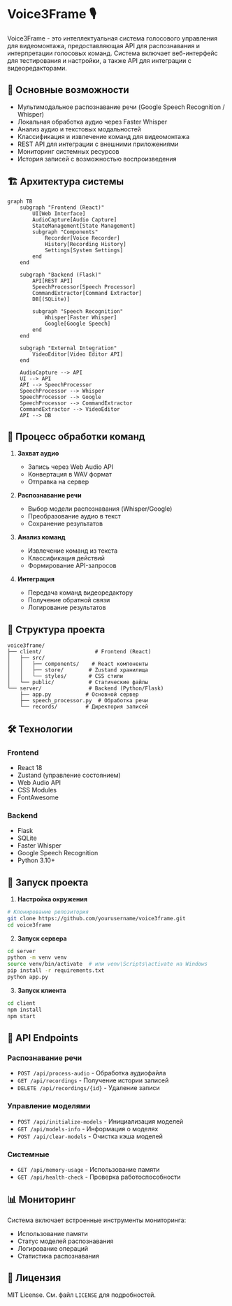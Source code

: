 # Voice3Frame 🎙️

Voice3Frame - это интеллектуальная система голосового управления для видеомонтажа, предоставляющая API для распознавания и интерпретации голосовых команд. Система включает веб-интерфейс для тестирования и настройки, а также API для интеграции с видеоредакторами.

## 🌟 Основные возможности

- Мультимодальное распознавание речи (Google Speech Recognition / Whisper)
- Локальная обработка аудио через Faster Whisper
- Анализ аудио и текстовых модальностей
- Классификация и извлечение команд для видеомонтажа
- REST API для интеграции с внешними приложениями
- Мониторинг системных ресурсов
- История записей с возможностью воспроизведения

## 🏗️ Архитектура системы

```mermaid
graph TB
    subgraph "Frontend (React)"
        UI[Web Interface]
        AudioCapture[Audio Capture]
        StateManagement[State Management]
        subgraph "Components"
            Recorder[Voice Recorder]
            History[Recording History]
            Settings[System Settings]
        end
    end

    subgraph "Backend (Flask)"
        API[REST API]
        SpeechProcessor[Speech Processor]
        CommandExtractor[Command Extractor]
        DB[(SQLite)]
        
        subgraph "Speech Recognition"
            Whisper[Faster Whisper]
            Google[Google Speech]
        end
    end

    subgraph "External Integration"
        VideoEditor[Video Editor API]
    end

    AudioCapture --> API
    UI --> API
    API --> SpeechProcessor
    SpeechProcessor --> Whisper
    SpeechProcessor --> Google
    SpeechProcessor --> CommandExtractor
    CommandExtractor --> VideoEditor
    API --> DB
```

## 🔄 Процесс обработки команд

1. **Захват аудио**
   - Запись через Web Audio API
   - Конвертация в WAV формат
   - Отправка на сервер

2. **Распознавание речи**
   - Выбор модели распознавания (Whisper/Google)
   - Преобразование аудио в текст
   - Сохранение результатов

3. **Анализ команд**
   - Извлечение команд из текста
   - Классификация действий
   - Формирование API-запросов

4. **Интеграция**
   - Передача команд видеоредактору
   - Получение обратной связи
   - Логирование результатов

## 📁 Структура проекта

```
voice3frame/
├── client/                 # Frontend (React)
│   ├── src/
│   │   ├── components/    # React компоненты
│   │   ├── store/        # Zustand хранилища
│   │   └── styles/       # CSS стили
│   └── public/           # Статические файлы
└── server/               # Backend (Python/Flask)
    ├── app.py           # Основной сервер
    ├── speech_processor.py  # Обработка речи
    └── records/         # Директория записей
```

## 🛠️ Технологии

### Frontend
- React 18
- Zustand (управление состоянием)
- Web Audio API
- CSS Modules
- FontAwesome

### Backend
- Flask
- SQLite
- Faster Whisper
- Google Speech Recognition
- Python 3.10+

## 🚀 Запуск проекта

1. **Настройка окружения**
```bash
# Клонирование репозитория
git clone https://github.com/yourusername/voice3frame.git
cd voice3frame
```

2. **Запуск сервера**
```bash
cd server
python -m venv venv
source venv/bin/activate  # или venv\Scripts\activate на Windows
pip install -r requirements.txt
python app.py
```

3. **Запуск клиента**
```bash
cd client
npm install
npm start
```

## 🔌 API Endpoints

### Распознавание речи
- `POST /api/process-audio` - Обработка аудиофайла
- `GET /api/recordings` - Получение истории записей
- `DELETE /api/recordings/{id}` - Удаление записи

### Управление моделями
- `POST /api/initialize-models` - Инициализация моделей
- `GET /api/models-info` - Информация о моделях
- `POST /api/clear-models` - Очистка кэша моделей

### Системные
- `GET /api/memory-usage` - Использование памяти
- `GET /api/health-check` - Проверка работоспособности

## 📊 Мониторинг

Система включает встроенные инструменты мониторинга:
- Использование памяти
- Статус моделей распознавания
- Логирование операций
- Статистика распознавания

## 📝 Лицензия

MIT License. См. файл `LICENSE` для подробностей.
